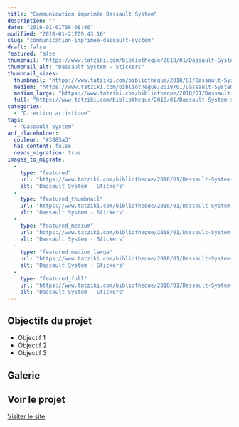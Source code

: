 ```yaml
---
title: "Communication imprimée Dassault System"
description: ""
date: "2016-01-01T08:08:40"
modified: "2018-01-21T09:43:16"
slug: "communication-imprimee-dassault-system"
draft: false
featured: false
thumbnail: "https://www.tatziki.com/bibliotheque/2018/01/Dassault-System-stickers-picture.jpg"
thumbnail_alt: "Dassault System - Stickers"
thumbnail_sizes:
  thumbnail: "https://www.tatziki.com/bibliotheque/2018/01/Dassault-System-stickers-picture-150x150.jpg"
  medium: "https://www.tatziki.com/bibliotheque/2018/01/Dassault-System-stickers-picture-300x167.jpg"
  medium_large: "https://www.tatziki.com/bibliotheque/2018/01/Dassault-System-stickers-picture-768x428.jpg"
  full: "https://www.tatziki.com/bibliotheque/2018/01/Dassault-System-stickers-picture.jpg"
categories:
  - "Direction artistique"
tags:
  - "Dassault System"
acf_placeholder:
  couleur: "#3085a3"
  has_content: false
  needs_migration: true
images_to_migrate:
  -
    type: "featured"
    url: "https://www.tatziki.com/bibliotheque/2018/01/Dassault-System-stickers-picture.jpg"
    alt: "Dassault System - Stickers"
  -
    type: "featured_thumbnail"
    url: "https://www.tatziki.com/bibliotheque/2018/01/Dassault-System-stickers-picture-150x150.jpg"
    alt: "Dassault System - Stickers"
  -
    type: "featured_medium"
    url: "https://www.tatziki.com/bibliotheque/2018/01/Dassault-System-stickers-picture-300x167.jpg"
    alt: "Dassault System - Stickers"
  -
    type: "featured_medium_large"
    url: "https://www.tatziki.com/bibliotheque/2018/01/Dassault-System-stickers-picture-768x428.jpg"
    alt: "Dassault System - Stickers"
  -
    type: "featured_full"
    url: "https://www.tatziki.com/bibliotheque/2018/01/Dassault-System-stickers-picture.jpg"
    alt: "Dassault System - Stickers"
---
```


## Objectifs du projet

<!-- TODO: Ajouter les objectifs depuis ACF -->
- Objectif 1
- Objectif 2
- Objectif 3

## Galerie

<!-- TODO: Ajouter les images du projet -->

## Voir le projet

[Visiter le site](https://www.tatziki.com/communication-imprimee-dassault-system/)
